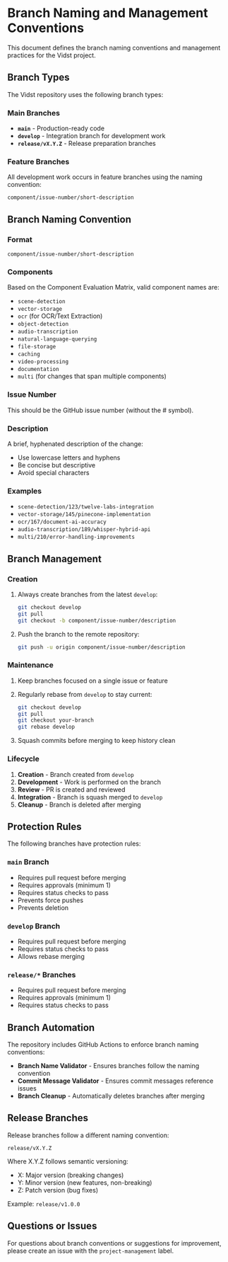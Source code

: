 # Branch Naming and Management Conventions

This document defines the branch naming conventions and management practices for the Vidst project.

## Branch Types

The Vidst repository uses the following branch types:

### Main Branches

- **`main`** - Production-ready code
- **`develop`** - Integration branch for development work
- **`release/vX.Y.Z`** - Release preparation branches

### Feature Branches

All development work occurs in feature branches using the naming convention:

```
component/issue-number/short-description
```

## Branch Naming Convention

### Format

```
component/issue-number/short-description
```

### Components

Based on the Component Evaluation Matrix, valid component names are:
- `scene-detection`
- `vector-storage`
- `ocr` (for OCR/Text Extraction)
- `object-detection`
- `audio-transcription`
- `natural-language-querying`
- `file-storage`
- `caching`
- `video-processing`
- `documentation`
- `multi` (for changes that span multiple components)

### Issue Number

This should be the GitHub issue number (without the # symbol).

### Description

A brief, hyphenated description of the change:
- Use lowercase letters and hyphens
- Be concise but descriptive
- Avoid special characters

### Examples

- `scene-detection/123/twelve-labs-integration`
- `vector-storage/145/pinecone-implementation`
- `ocr/167/document-ai-accuracy`
- `audio-transcription/189/whisper-hybrid-api`
- `multi/210/error-handling-improvements`

## Branch Management

### Creation

1. Always create branches from the latest `develop`:
   ```bash
   git checkout develop
   git pull
   git checkout -b component/issue-number/description
   ```

2. Push the branch to the remote repository:
   ```bash
   git push -u origin component/issue-number/description
   ```

### Maintenance

1. Keep branches focused on a single issue or feature
2. Regularly rebase from `develop` to stay current:
   ```bash
   git checkout develop
   git pull
   git checkout your-branch
   git rebase develop
   ```

3. Squash commits before merging to keep history clean

### Lifecycle

1. **Creation** - Branch created from `develop`
2. **Development** - Work is performed on the branch
3. **Review** - PR is created and reviewed
4. **Integration** - Branch is squash merged to `develop`
5. **Cleanup** - Branch is deleted after merging

## Protection Rules

The following branches have protection rules:

### `main` Branch
- Requires pull request before merging
- Requires approvals (minimum 1)
- Requires status checks to pass
- Prevents force pushes
- Prevents deletion

### `develop` Branch
- Requires pull request before merging
- Requires status checks to pass
- Allows rebase merging

### `release/*` Branches
- Requires pull request before merging
- Requires approvals (minimum 1)
- Requires status checks to pass

## Branch Automation

The repository includes GitHub Actions to enforce branch naming conventions:

- **Branch Name Validator** - Ensures branches follow the naming convention
- **Commit Message Validator** - Ensures commit messages reference issues
- **Branch Cleanup** - Automatically deletes branches after merging

## Release Branches

Release branches follow a different naming convention:

```
release/vX.Y.Z
```

Where X.Y.Z follows semantic versioning:
- X: Major version (breaking changes)
- Y: Minor version (new features, non-breaking)
- Z: Patch version (bug fixes)

Example: `release/v1.0.0`

## Questions or Issues

For questions about branch conventions or suggestions for improvement, please create an issue with the `project-management` label.
